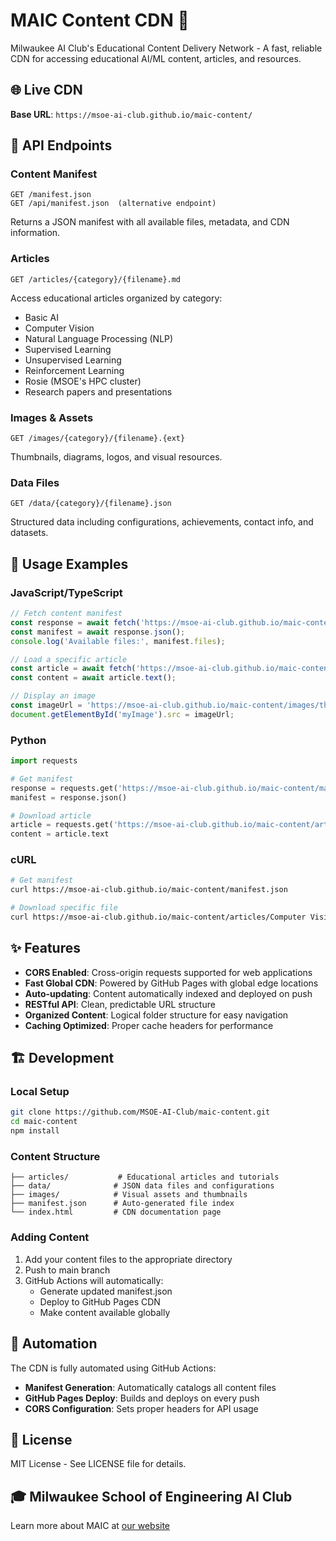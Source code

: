 # MAIC Content CDN 🧠

Milwaukee AI Club's Educational Content Delivery Network - A fast, reliable CDN for accessing educational AI/ML content, articles, and resources.

## 🌐 Live CDN

**Base URL**: `https://msoe-ai-club.github.io/maic-content/`

## 📡 API Endpoints

### Content Manifest
```
GET /manifest.json
GET /api/manifest.json  (alternative endpoint)
```
Returns a JSON manifest with all available files, metadata, and CDN information.

### Articles
```
GET /articles/{category}/{filename}.md
```
Access educational articles organized by category:
- Basic AI
- Computer Vision
- Natural Language Processing (NLP)
- Supervised Learning
- Unsupervised Learning
- Reinforcement Learning
- Rosie (MSOE's HPC cluster)
- Research papers and presentations

### Images & Assets
```
GET /images/{category}/{filename}.{ext}
```
Thumbnails, diagrams, logos, and visual resources.

### Data Files
```
GET /data/{category}/{filename}.json
```
Structured data including configurations, achievements, contact info, and datasets.

## 🚀 Usage Examples

### JavaScript/TypeScript
```javascript
// Fetch content manifest
const response = await fetch('https://msoe-ai-club.github.io/maic-content/manifest.json');
const manifest = await response.json();
console.log('Available files:', manifest.files);

// Load a specific article
const article = await fetch('https://msoe-ai-club.github.io/maic-content/articles/Basic AI/001_What_is_the_Learning_Tree.md');
const content = await article.text();

// Display an image
const imageUrl = 'https://msoe-ai-club.github.io/maic-content/images/thumbnails/ai_basics.png';
document.getElementById('myImage').src = imageUrl;
```

### Python
```python
import requests

# Get manifest
response = requests.get('https://msoe-ai-club.github.io/maic-content/manifest.json')
manifest = response.json()

# Download article
article = requests.get('https://msoe-ai-club.github.io/maic-content/articles/Basic AI/003_What_is_AI.md')
content = article.text
```

### cURL
```bash
# Get manifest
curl https://msoe-ai-club.github.io/maic-content/manifest.json

# Download specific file
curl https://msoe-ai-club.github.io/maic-content/articles/Computer Vision/001_comp-vis.md
```

## ✨ Features

- **CORS Enabled**: Cross-origin requests supported for web applications
- **Fast Global CDN**: Powered by GitHub Pages with global edge locations
- **Auto-updating**: Content automatically indexed and deployed on push
- **RESTful API**: Clean, predictable URL structure
- **Organized Content**: Logical folder structure for easy navigation
- **Caching Optimized**: Proper cache headers for performance

## 🏗️ Development

### Local Setup
```bash
git clone https://github.com/MSOE-AI-Club/maic-content.git
cd maic-content
npm install
```

### Content Structure
```
├── articles/           # Educational articles and tutorials
├── data/              # JSON data files and configurations  
├── images/            # Visual assets and thumbnails
├── manifest.json      # Auto-generated file index
└── index.html         # CDN documentation page
```

### Adding Content
1. Add your content files to the appropriate directory
2. Push to main branch
3. GitHub Actions will automatically:
   - Generate updated manifest.json
   - Deploy to GitHub Pages CDN
   - Make content available globally

## 🤖 Automation

The CDN is fully automated using GitHub Actions:
- **Manifest Generation**: Automatically catalogs all content files
- **GitHub Pages Deploy**: Builds and deploys on every push
- **CORS Configuration**: Sets proper headers for API usage

## 📝 License

MIT License - See LICENSE file for details.

## 🎓 Milwaukee School of Engineering AI Club

Learn more about MAIC at [our website](https://msoe-ai-club.github.io/maic-website/)